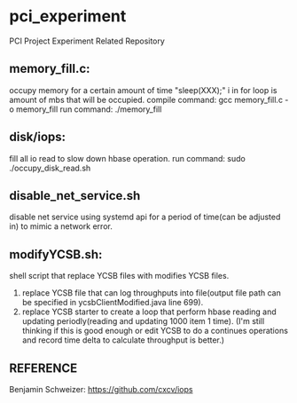 # pci_experiment
PCI Project Experiment Related Repository

## memory_fill.c: 
occupy memory for a certain amount of time "sleep(XXX);"
i in for loop is amount of mbs that will be occupied.
compile command: gcc memory_fill.c -o memory_fill
run command: ./memory_fill

## disk/iops: 
fill all io read to slow down hbase operation.
run command: sudo ./occupy_disk_read.sh

## disable_net_service.sh
disable net service using systemd api for a period of time(can be adjusted in) to mimic a network error.

## modifyYCSB.sh:
shell script that replace YCSB files with modifies YCSB files.
1. replace YCSB file that can log throughputs into file(output file path can be specified in ycsbClientModified.java line 699).
2. replace YCSB starter to create a loop that perform hbase reading and updating periodly(reading and updating 1000 item 1 time). (I'm still thinking if this is good enough or edit YCSB to do a continues operations and record time delta to calculate throughput is better.)

## REFERENCE
Benjamin Schweizer:  https://github.com/cxcv/iops
